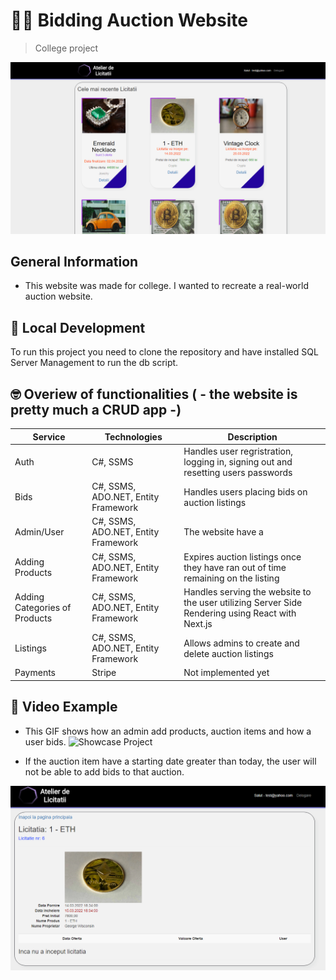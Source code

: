 # 👨‍⚖️ Bidding Auction Website
> College project

![HomePage](homepage.png)

## General Information
- This website was made for college. I wanted to recreate a real-world auction website.


## 🚀 Local Development
To run this project you need to clone the repository and have installed SQL Server Management to run the db script.


## 🤓 Overiew of functionalities ( - the website is pretty much a CRUD app -)
| Service                             | Technologies                        | Description             |
| ----------------------------------- | ----------------------------------- | ----------------------- |
| Auth                                | C#, SSMS                            | Handles user regristration, logging in, signing out and resetting users passwords  |
| Bids                                | C#, SSMS, ADO.NET, Entity Framework | Handles users placing bids on auction listings  |
| Admin/User                          | C#, SSMS, ADO.NET, Entity Framework | The website have a  |
| Adding Products                     | C#, SSMS, ADO.NET, Entity Framework | Expires auction listings once they have ran out of time remaining on the listing |
| Adding Categories of Products       | C#, SSMS, ADO.NET, Entity Framework | Handles serving the website to the user utilizing Server Side Rendering using React with Next.js |
| Listings                            | C#, SSMS, ADO.NET, Entity Framework | Allows admins to create and delete auction listings |
| Payments                            | Stripe                              | Not implemented yet  |




## 👀 Video Example
- This GIF shows how an admin add products, auction items and how a user bids.
![Showcase Project](showcase.gif)

- If the auction item have a starting date greater than today, the user will not be able to add bids to that auction.

![Auction Starting in the future](FutureDate.png)




